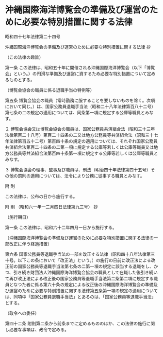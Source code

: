 # 沖縄国際海洋博覧会の準備及び運営のために必要な特別措置に関する法律

昭和四十七年法律第二十四号

沖縄国際海洋博覧会の準備及び運営のために必要な特別措置に関する法律 抄

（この法律の趣旨）

第一条 この法律は、昭和五十年に開催される沖縄国際海洋博覧会（以下「博覧会」という。）の円滑な準備及び運営に資するため必要な特別措置について定めるものとする。

（博覧会協会の職員に係る退職手当の特例等）

第五条 博覧会協会の職員（常時勤務に服することを要しないものを除く。次項において同じ。）は、国家公務員退職手当法（昭和二十八年法律第百八十二号）第七条の二の規定の適用については、同条第一項に規定する公庫等職員とみなす。

２ 博覧会協会又は博覧会協会の職員は、国家公務員共済組合法（昭和三十三年法律第百二十八号）第百二十四条の二又は地方公務員等共済組合法（昭和三十七年法律第百五十二号）第百四十条の規定の適用については、それぞれ国家公務員共済組合法第百二十四条の二第一項に規定する公庫等若しくは公庫等職員又は地方公務員等共済組合法第百四十条第一項に規定する公庫等若しくは公庫等職員とみなす。

３ 博覧会協会の理事、監事及び職員は、刑法（明治四十年法律第四十五号）その他の罰則の適用については、法令により公務に従事する職員とみなす。

附 則

この法律は、公布の日から施行する。

附 則 （昭和六一年一二月四日法律第九三号） 抄

（施行期日）

第一条 この法律は、昭和六十二年四月一日から施行する。

（沖縄国際海洋博覧会の準備及び運営のために必要な特別措置に関する法律の一部改正に伴う経過措置）

第六条 国家公務員等退職手当法の一部を改正する法律（昭和四十八年法律第三十号。以下この条において「改正法」という。）の施行の日前に改正法による改正前の国家公務員等退職手当法第七条の二第一項の規定に該当する退職をし、かつ、引き続き財団法人沖縄国際海洋博覧会協会の職員として在職した後引き続いて再び改正法による改正後の国家公務員等退職手当法第二条第二項に規定する職員となつた者に係る第六十条の規定による改正後の沖縄国際海洋博覧会の準備及び運営のために必要な特別措置に関する法律第五条第一項の規定の適用については、同項中「国家公務員退職手当法」とあるのは、「国家公務員等退職手当法」とする。

（政令への委任）

第四十二条 附則第二条から前条までに定めるもののほか、この法律の施行に関し必要な事項は、政令で定める。
